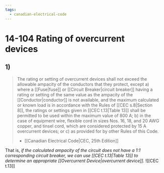 ```yaml
---
tags:
  - canadian-electrical-code
---
```

# 14-104 Rating of overcurrent devices
## 1)
>The rating or setting of overcurrent devices shall not exceed the allowable ampacity of the conductors that they protect, except
>	a) where a [[Fuse|fuse]] or [[Circuit Breaker|circuit breaker]] having a rating or setting of the same value as the ampacity of the [[Conductor|conductor]] is not available, and the maximum calculated or known load is in accordance with the Rules of [[CEC s.8|Section 8]], the ratings or settings given in [[CEC t.13|Table 13]] shall be permitted to be used within the maximum value of 800 A;
>	b) in the case of equipment wire, flexible cord in sizes Nos. 16, 18, and 20 AWG copper, and tinsel cord, which are considered protected by 15 A overcurrent devices; or
>	c) as provided for by other Rules of this Code.
>- [[Canadian Electrical Code|CEC, 25th Edition]]

That is, *if the calculated ampacity of the circuit does not have a 1:1 corresponding circuit breaker, we can use [[CEC t.13|Table 13]] to determine an appropriate [[Overcurrent Device|overcurrent device]].*
![[CEC t.13]]

